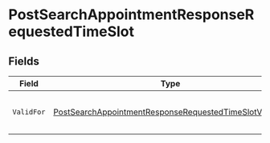 # PostSearchAppointmentResponseRequestedTimeSlot


## Fields

| Field                                                                                                                                   | Type                                                                                                                                    | Required                                                                                                                                | Description                                                                                                                             |
| --------------------------------------------------------------------------------------------------------------------------------------- | --------------------------------------------------------------------------------------------------------------------------------------- | --------------------------------------------------------------------------------------------------------------------------------------- | --------------------------------------------------------------------------------------------------------------------------------------- |
| `ValidFor`                                                                                                                              | [PostSearchAppointmentResponseRequestedTimeSlotValidFor](../../models/shared/postsearchappointmentresponserequestedtimeslotvalidfor.md) | :heavy_check_mark:                                                                                                                      | Valid time slot for the given request.                                                                                                  |